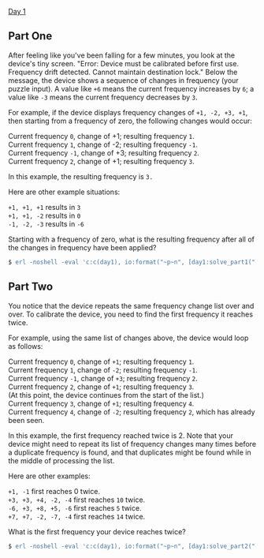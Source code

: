 [Day 1](https://adventofcode.com/2018/day/1)

## Part One

After feeling like you've been falling for a few minutes, you look at the device's tiny
screen. "Error: Device must be calibrated before first use. Frequency drift detected.
Cannot maintain destination lock." Below the message, the device shows a sequence of
changes in frequency (your puzzle input). A value like `+6` means the current frequency
increases by `6`; a value like `-3` means the current frequency decreases by `3`.

For example, if the device displays frequency changes of `+1, -2, +3, +1`, then starting
from a frequency of zero, the following changes would occur:

Current frequency  `0`, change of +1; resulting frequency  `1`.  
Current frequency  `1`, change of -2; resulting frequency `-1`.  
Current frequency `-1`, change of +3; resulting frequency  `2`.  
Current frequency  `2`, change of +1; resulting frequency  `3`.

In this example, the resulting frequency is `3.`

Here are other example situations:

`+1, +1, +1` results in  `3`  
`+1, +1, -2` results in  `0`  
`-1, -2, -3` results in `-6`

Starting with a frequency of zero, what is the resulting frequency after all of the
changes in frequency have been applied?

```erlang
$ erl -noshell -eval 'c:c(day1), io:format("~p~n", [day1:solve_part1("./input.txt")])' -eval 'init:stop()'
```


## Part Two

You notice that the device repeats the same frequency change list over and over. To
calibrate the device, you need to find the first frequency it reaches twice.

For example, using the same list of changes above, the device would loop as follows:

Current frequency  `0`, change of `+1`; resulting frequency  `1`.  
Current frequency  `1`, change of `-2`; resulting frequency `-1`.  
Current frequency `-1`, change of `+3`; resulting frequency  `2`.  
Current frequency  `2`, change of `+1`; resulting frequency  `3`.  
(At this point, the device continues from the start of the list.)  
Current frequency  `3`, change of `+1`; resulting frequency  `4`.  
Current frequency  `4`, change of `-2`; resulting frequency  `2`, which has already been seen.

In this example, the first frequency reached twice is 2. Note that your device might need
to repeat its list of frequency changes many times before a duplicate frequency is found,
and that duplicates might be found while in the middle of processing the list.

Here are other examples:

`+1, -1` first reaches 0 twice.  
`+3, +3, +4, -2, -4` first reaches `10` twice.  
`-6, +3, +8, +5, -6` first reaches `5` twice.  
`+7, +7, -2, -7, -4` first reaches `14` twice.

What is the first frequency your device reaches twice?

```erlang
$ erl -noshell -eval 'c:c(day1), io:format("~p~n", [day1:solve_part2("./input.txt")])' -eval 'init:stop()'
```
